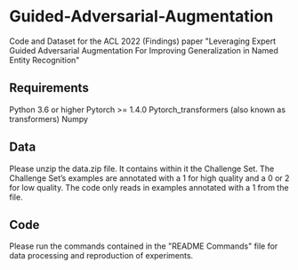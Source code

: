 # Guided-Adversarial-Augmentation
Code and Dataset for the ACL 2022 (Findings) paper "Leveraging Expert Guided Adversarial Augmentation For Improving Generalization in Named Entity Recognition"

## Requirements
Python 3.6 or higher
Pytorch >= 1.4.0
Pytorch_transformers (also known as transformers)
Numpy

## Data
Please unzip the data.zip file. It contains within it the Challenge Set. The Challenge Set’s examples are annotated with a 1 for high quality and a 0 or 2 for low
quality. The code only reads in examples annotated with a 1 from the file.

## Code
Please run the commands contained in the "README Commands" file for data processing and reproduction of experiments.
